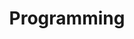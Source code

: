 ---
title: Programming
layout: category
permalink: /categories/programming/
taxonomy: programming
---